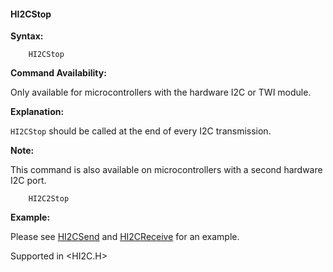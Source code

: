 <div class="section">

<div class="titlepage">

<div>

<div>

#### <span id="hi2cstop"></span>HI2CStop

</div>

</div>

</div>

<span class="strong">**Syntax:**</span>

``` screen
    HI2CStop
```

<span class="strong">**Command Availability:**</span>

Only available for microcontrollers with the hardware I2C or TWI module.

<span class="strong">**Explanation:**</span>

`HI2CStop` should be called at the end of every I2C transmission.

<span class="strong">**Note:**</span>

This command is also available on microcontrollers with a second
hardware I2C port.

``` screen
    HI2C2Stop
```

<span class="strong">**Example:**</span>

Please see <a href="" class="link">HI2CSend</a> and
<a href="hi2creceive" class="link" title="HI2CReceive">HI2CReceive</a>
for an example.

Supported in &lt;HI2C.H&gt;

</div>
